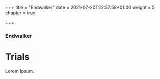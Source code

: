 +++
title = "Endwalker"
date = 2021-07-20T22:57:58+01:00
weight = 5
chapter = true

+++

### Endwalker

# Trials

Lorem Ipsum.